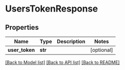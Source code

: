 # UsersTokenResponse

## Properties
Name | Type | Description | Notes
------------ | ------------- | ------------- | -------------
**user_token** | **str** |  | [optional] 

[[Back to Model list]](../README.md#documentation-for-models) [[Back to API list]](../README.md#documentation-for-api-endpoints) [[Back to README]](../README.md)


